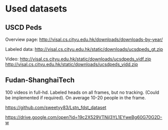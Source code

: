 # Used datasets


## USCD Peds
Overview page: http://visal.cs.cityu.edu.hk/downloads/downloads-by-year/

Labeled data: http://visal.cs.cityu.edu.hk/static/downloads/ucsdpeds_gt.zip

Video: http://visal.cs.cityu.edu.hk/static/downloads/ucsdpeds_vidf.zip http://visal.cs.cityu.edu.hk/static/downloads/ucsdpeds_vidd.zip

## Fudan-ShanghaiTech
100 videos in full-hd. Labeled heads on all frames, but no tracking. (Could be implemented if required). On average 10-20 people in the frame.

https://github.com/sweetyy83/Lstn_fdst_dataset

https://drive.google.com/open?id=19c2X529VTNjl3YL1EYweBg60G70G2D-w